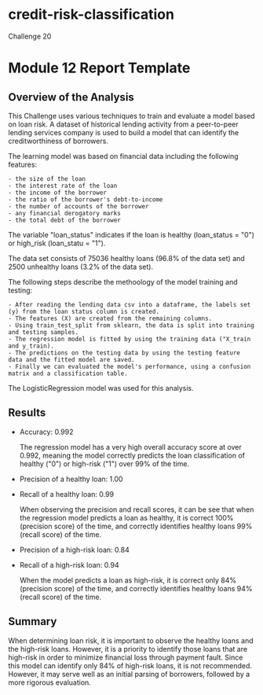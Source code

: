 # credit-risk-classification
Challenge 20

# Module 12 Report Template

## Overview of the Analysis

This Challenge uses various techniques to train and evaluate a model based on loan risk. A dataset of historical lending activity from a peer-to-peer lending services company is used to build a model that can identify the creditworthiness of borrowers.

The learning model was based on financial data including the following features:

    - the size of the loan
    - the interest rate of the loan
    - the income of the borrower
    - the ratio of the borrower's debt-to-income
    - the number of accounts of the borrower
    - any financial derogatory marks
    - the total debt of the borrower

The variable "loan_status" indicates if the loan is healthy (loan_status = "0") or high_risk (loan_statu = "1").


The data set consists of 75036 healthy loans (96.8% of the data set) and 2500 unhealthy loans (3.2% of the data set).


The following steps describe the methoology of the model training and testing:

    - After reading the lending data csv into a dataframe, the labels set (y) from the loan status column is created. 
    - The features (X) are created from the remaining columns.
    - Using train_test_split from sklearn, the data is split into training and testing samples.
    - The regression model is fitted by using the training data ("X_train and y_train).
    - The predictions on the testing data by using the testing feature data and the fitted model are saved.
    - Finally we can evaluated the model's performance, using a confusion matrix and a classification table.

The LogisticRegression model was used for this analysis.



## Results

  - Accuracy: 0.992 

      The regression model has a very high overall accuracy score at over 0.992, meaning the model correctly predicts the loan classification of healthy ("0") or high-risk ("1") over 99% of the time. 

  - Precision of a healthy loan: 1.00
  - Recall of a healthy loan: 0.99

      When observing the precision and recall scores, it can be see that when the regression model predicts a loan as healthy, it is correct 100% (precision score) of the time, and correctly identifies healthy loans 99% (recall score) of the time.

  - Precision of a high-risk loan: 0.84
  - Recall of a high-risk loan: 0.94

      When the model predicts a loan as high-risk, it is correct only 84% (precision score) of the time, and correctly identifies healthy loans 94% (recall score) of the time.


## Summary

When determining loan risk, it is important to observe the healthy loans and the high-risk loans. However, it is a priority to identify those loans that are high-risk in order to minimize financial loss through payment fault. Since this model can identify only 84% of high-risk loans, it is not recommended. However, it may serve well as an initial parsing of borrowers, followed by a more rigorous evaluation.

